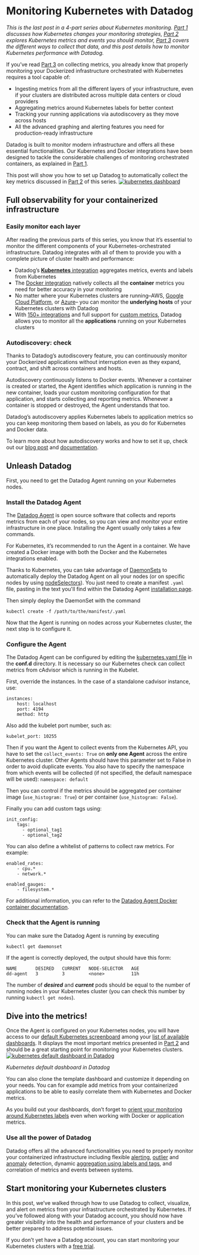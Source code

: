 # Monitoring Kubernetes with Datadog
*This is the last post in a 4-part series about Kubernetes monitoring. [Part 1](https://www.datadoghq.com/blog/monitoring-kubernetes-era/) discusses how Kubernetes changes your monitoring strategies, [Part 2](https://www.datadoghq.com/blog/monitoring-kubernetes-performance-metrics) explores Kubernetes metrics and events you should monitor, [Part 3](https://www.datadoghq.com/blog/how-to-collect-and-graph-kubernetes-metrics) covers the different ways to collect that data, and this post details how to monitor Kubernetes performance with Datadog.*

If you’ve read [Part 3](https://www.datadoghq.com/blog/how-to-collect-and-graph-kubernetes-metrics) on collecting metrics, you already know that properly monitoring your Dockerized infrastructure orchestrated with Kubernetes requires a tool capable of:

-   Ingesting metrics from all the different layers of your infrastructure, even if your clusters are distributed across multiple data centers or cloud providers
-   Aggregating metrics around Kubernetes labels for better context
-   Tracking your running applications via autodiscovery as they move across hosts
-   All the advanced graphing and alerting features you need for production-ready infrastructure

Datadog is built to monitor modern infrastructure and offers all these essential functionalities. Our Kubernetes and Docker integrations have been designed to tackle the considerable challenges of monitoring orchestrated containers, as explained in [Part 1](https://www.datadoghq.com/blog/monitoring-kubernetes-era/).

This post will show you how to set up Datadog to automatically collect the key metrics discussed in [Part 2](https://www.datadoghq.com/blog/monitoring-kubernetes-performance-metrics) of this series.
 [![kubernetes dashboard](https://don08600y3gfm.cloudfront.net/ps3b/blog/images/2016-11-kubernetes/4/kubernetes-dashboard-small.png)](https://don08600y3gfm.cloudfront.net/ps3b/blog/images/2016-11-kubernetes/4/kubernetes-dashboard-small.png)

## Full observability for your containerized infrastructure

### Easily monitor each layer

After reading the previous parts of this series, you know that it’s essential to monitor the different components of your Kubernetes-orchestrated infrastructure. Datadog integrates with all of them to provide you with a complete picture of cluster health and performance:

-   Datadog’s [**Kubernetes** integration](http://docs.datadoghq.com/integrations/kubernetes/) aggregates metrics, events and labels from Kubernetes
-   The [Docker integration](https://www.datadoghq.com/blog/monitor-docker-datadog/) natively collects all the **container** metrics you need for better accuracy in your monitoring
-   No matter where your Kubernetes clusters are running–AWS, [Google Cloud Platform](https://www.datadoghq.com/blog/monitor-google-compute-engine-performance-with-datadog/), or [Azure](https://www.datadoghq.com/blog/monitor-azure-vms-using-datadog/)– you can monitor the **underlying hosts** of your Kubernetes clusters with Datadog
-   With [150+ integrations](https://www.datadoghq.com/product/integrations/) and full support for [custom metrics](http://docs.datadoghq.com/guides/metrics/), Datadog allows you to monitor all the **applications** running on your Kubernetes clusters

### Autodiscovery: check

Thanks to Datadog’s autodiscovery feature, you can continuously monitor your Dockerized applications without interruption even as they expand, contract, and shift across containers and hosts.

Autodiscovery continuously listens to Docker events. Whenever a container is created or started, the Agent identifies which application is running in the new container, loads your custom monitoring configuration for that application, and starts collecting and reporting metrics. Whenever a container is stopped or destroyed, the Agent understands that too.

Datadog’s autodiscovery applies Kubernetes labels to application metrics so you can keep monitoring them based on labels, as you do for Kubernetes and Docker data.

To learn more about how autodiscovery works and how to set it up, check out our [blog post](https://www.datadoghq.com/blog/autodiscovery-docker-monitoring/) and [documentation](https://docs.datadoghq.com/guides/autodiscovery/).

## Unleash Datadog

First, you need to get the Datadog Agent running on your Kubernetes nodes.

### Install the Datadog Agent

The [Datadog Agent](https://docs.datadoghq.com/guides/basic_agent_usage/) is open source software that collects and reports metrics from each of your nodes, so you can view and monitor your entire infrastructure in one place. Installing the Agent usually only takes a few commands.

For Kubernetes, it’s recommended to run the Agent in a container. We have created a Docker image with both the Docker and the Kubernetes integrations enabled.

Thanks to Kubernetes, you can take advantage of [DaemonSets](http://kubernetes.io/docs/admin/daemons/) to automatically deploy the Datadog Agent on all your nodes (or on specific nodes by using [nodeSelectors](http://kubernetes.io/docs/user-guide/node-selection/#nodeselector)). You just need to create a manifest `.yaml` file, pasting in the text you'll find within the Datadog Agent [installation page](https://app.datadoghq.com/account/settings#agent/kubernetes).

Then simply deploy the DaemonSet with the command 

```
kubectl create -f /path/to/the/manifest/.yaml
```

Now that the Agent is running on nodes across your Kubernetes cluster, the next step is to configure it.

### Configure the Agent

The Datadog Agent can be configured by editing the [kubernetes.yaml file](https://github.com/DataDog/dd-agent/blob/master/conf.d/kubernetes.yaml.example) in the **conf.d** directory. It is necessary so our Kubernetes check can collect metrics from cAdvisor which is running in the Kubelet.

First, override the instances. In the case of a standalone cadvisor instance, use:

    instances:
        host: localhost
        port: 4194
        method: http

Also add the kubelet port number, such as:

`kubelet_port: 10255`

Then if you want the Agent to collect events from the Kubernetes API, you have to set the `collect_events: True` on **only one Agent** across the entire Kubernetes cluster. Other Agents should have this parameter set to False in order to avoid duplicate events. You also have to specify the namespace from which events will be collected (if not specified, the default namespace will be used):
 `namespace: default`

Then you can control if the metrics should be aggregated per container image (`use_histogram: True`) or per container (`use_histogram: False`).

Finally you can add custom tags using:

    init_config:
        tags:
          - optional_tag1
          - optional_tag2

You can also define a whitelist of patterns to collect raw metrics. For example:

    enabled_rates:
        - cpu.*
        - network.*

    enabled_gauges:
        - filesystem.*

For additional information, you can refer to the [Datadog Agent Docker container documentation](https://github.com/DataDog/docker-dd-agent).

### Check that the Agent is running

You can make sure the Datadog Agent is running by executing

`kubectl get daemonset`

If the agent is correctly deployed, the output should have this form:

    NAME       DESIRED   CURRENT   NODE-SELECTOR   AGE
    dd-agent   3         3         <none>          11h

The number of ***desired*** and ***current*** pods should be equal to the number of running nodes in your Kubernetes cluster (you can check this number by running `kubectl get nodes`).

## Dive into the metrics!

Once the Agent is configured on your Kubernetes nodes, you will have access to our [default Kubernetes screenboard](https://app.datadoghq.com/screen/integration/kubernetes) among your [list of available dashboards](https://app.datadoghq.com/dash/list). It displays the most important metrics presented in [Part 2](https://www.datadoghq.com/blog/monitoring-kubernetes-performance-metrics) and should be a great starting point for monitoring your Kubernetes clusters.
 [![kubernetes default dashboard in Datadog](https://don08600y3gfm.cloudfront.net/ps3b/blog/images/2016-11-kubernetes/4/kubernetes-dashboard.png)](https://don08600y3gfm.cloudfront.net/ps3b/blog/images/2016-11-kubernetes/4/kubernetes-dashboard.png)

*Kubernetes default dashboard in Datadog*

You can also clone the template dashboard and customize it depending on your needs. You can for example add metrics from your containerized applications to be able to easily correlate them with Kubernetes and Docker metrics.

As you build out your dashboards, don’t forget to [orient your monitoring around Kubernetes labels](https://www.datadoghq.com/blog/monitoring-kubernetes-era/#toc-tags-and-labels-were-important-now-they-re-essential5) even when working with Docker or application metrics.

### Use all the power of Datadog

Datadog offers all the advanced functionalities you need to properly monitor your containerized infrastructure including flexible [alerting](https://www.datadoghq.com/blog/monitoring-101-alerting/), [outlier](https://www.datadoghq.com/blog/introducing-outlier-detection-in-datadog/) and [anomaly](https://www.datadoghq.com/blog/introducing-anomaly-detection-datadog/) detection, dynamic [aggregation using labels and tags](https://www.datadoghq.com/blog/the-power-of-tagged-metrics/), and correlation of metrics and events between systems.

## Start monitoring your Kubernetes clusters

In this post, we’ve walked through how to use Datadog to collect, visualize, and alert on metrics from your infrastructure orchestrated by Kubernetes. If you’ve followed along with your Datadog account, you should now have greater visibility into the health and performance of your clusters and be better prepared to address potential issues.

If you don’t yet have a Datadog account, you can start monitoring your Kubernetes clusters with a [free trial](#).
